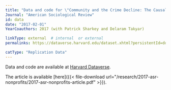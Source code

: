 ```yaml
---
title: "Data and code for \"Community and the Crime Decline: The Causal Effect of Local Nonprofits on Violent Crime\""
Journal: "American Sociological Review"
id: data
date: "2017-02-01"
YearCoauthors: 2017 (with Patrick Sharkey and Delaram Takyar)

linkType: external  # internal  or external
permalinks: https://dataverse.harvard.edu/dataset.xhtml?persistentId=doi:10.7910/DVN/46WIH0

catType: "Replication Data"
---
```


Data and code are available at [Harvard Dataverse](https://doi.org/10.7910/DVN/46WIH0).

The article is available [here]({{< file-download url="/research/2017-asr-nonprofits/2017-asr-nonprofits-article.pdf" >}}).

